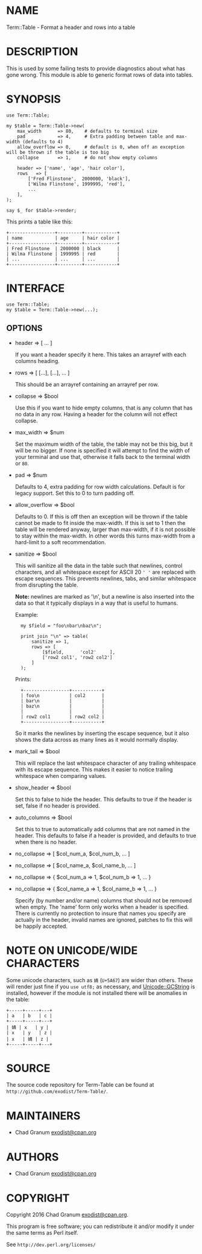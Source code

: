 # NAME

Term::Table - Format a header and rows into a table

# DESCRIPTION

This is used by some failing tests to provide diagnostics about what has gone
wrong. This module is able to generic format rows of data into tables.

# SYNOPSIS

    use Term::Table;

    my $table = Term::Table->new(
        max_width      => 80,    # defaults to terminal size
        pad            => 4,     # Extra padding between table and max-width (defaults to 4)
        allow_overflow => 0,     # default is 0, when off an exception will be thrown if the table is too big
        collapse       => 1,     # do not show empty columns

        header => ['name', 'age', 'hair color'],
        rows   => [
            ['Fred Flinstone',  2000000, 'black'],
            ['Wilma Flinstone', 1999995, 'red'],
            ...
        ],
    );

    say $_ for $table->render;

This prints a table like this:

    +-----------------+---------+------------+
    | name            | age     | hair color |
    +-----------------+---------+------------+
    | Fred Flinstone  | 2000000 | black      |
    | Wilma Flinstone | 1999995 | red        |
    | ...             | ...     | ...        |
    +-----------------+---------+------------+

# INTERFACE

    use Term::Table;
    my $table = Term::Table->new(...);

## OPTIONS

- header => \[ ... \]

    If you want a header specify it here. This takes an arrayref with each columns
    heading.

- rows => \[ \[...\], \[...\], ... \]

    This should be an arrayref containing an arrayref per row.

- collapse => $bool

    Use this if you want to hide empty columns, that is any column that has no data
    in any row. Having a header for the column will not effect collapse.

- max\_width => $num

    Set the maximum width of the table, the table may not be this big, but it will
    be no bigger. If none is specified it will attempt to find the width of your
    terminal and use that, otherwise it falls back to the terminal width or `80`.

- pad => $num

    Defaults to 4, extra padding for row width calculations. Default is for legacy
    support. Set this to 0 to turn padding off.

- allow\_overflow => $bool

    Defaults to 0. If this is off then an exception will be thrown if the table
    cannot be made to fit inside the max-width. If this is set to 1 then the table
    will be rendered anyway, larger than max-width, if it is not possible to stay
    within the max-width. In other words this turns max-width from a hard-limit to
    a soft recommendation.

- sanitize => $bool

    This will sanitize all the data in the table such that newlines, control
    characters, and all whitespace except for ASCII 20 `' '` are replaced with
    escape sequences. This prevents newlines, tabs, and similar whitespace from
    disrupting the table.

    **Note:** newlines are marked as '\\n', but a newline is also inserted into the
    data so that it typically displays in a way that is useful to humans.

    Example:

        my $field = "foo\nbar\nbaz\n";

        print join "\n" => table(
            sanitize => 1,
            rows => [
                [$field,      'col2'     ],
                ['row2 col1', 'row2 col2']
            ]
        );

    Prints:

        +-----------------+-----------+
        | foo\n           | col2      |
        | bar\n           |           |
        | baz\n           |           |
        |                 |           |
        | row2 col1       | row2 col2 |
        +-----------------+-----------+

    So it marks the newlines by inserting the escape sequence, but it also shows
    the data across as many lines as it would normally display.

- mark\_tail => $bool

    This will replace the last whitespace character of any trailing whitespace with
    its escape sequence. This makes it easier to notice trailing whitespace when
    comparing values.

- show\_header => $bool

    Set this to false to hide the header. This defaults to true if the header is
    set, false if no header is provided.

- auto\_columns => $bool

    Set this to true to automatically add columns that are not named in the header.
    This defaults to false if a header is provided, and defaults to true when there
    is no header.

- no\_collapse => \[ $col\_num\_a, $col\_num\_b, ... \]
- no\_collapse => \[ $col\_name\_a, $col\_name\_b, ... \]
- no\_collapse => { $col\_num\_a => 1, $col\_num\_b => 1, ... }
- no\_collapse => { $col\_name\_a => 1, $col\_name\_b => 1, ... }

    Specify (by number and/or name) columns that should not be removed when empty.
    The 'name' form only works when a header is specified. There is currently no
    protection to insure that names you specify are actually in the header, invalid
    names are ignored, patches to fix this will be happily accepted.

# NOTE ON UNICODE/WIDE CHARACTERS

Some unicode characters, such as `婧` (`U+5A67`) are wider than others. These
will render just fine if you `use utf8;` as necessary, and
[Unicode::GCString](https://metacpan.org/pod/Unicode%3A%3AGCString) is installed, however if the module is not installed there
will be anomalies in the table:

    +-----+-----+---+
    | a   | b   | c |
    +-----+-----+---+
    | 婧 | x   | y |
    | x   | y   | z |
    | x   | 婧 | z |
    +-----+-----+---+

# SOURCE

The source code repository for Term-Table can be found at
`http://github.com/exodist/Term-Table/`.

# MAINTAINERS

- Chad Granum <exodist@cpan.org>

# AUTHORS

- Chad Granum <exodist@cpan.org>

# COPYRIGHT

Copyright 2016 Chad Granum <exodist@cpan.org>.

This program is free software; you can redistribute it and/or
modify it under the same terms as Perl itself.

See `http://dev.perl.org/licenses/`

